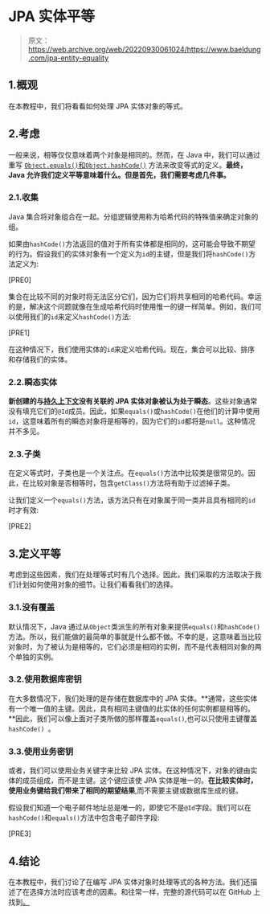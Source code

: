 # JPA 实体平等

> 原文：<https://web.archive.org/web/20220930061024/https://www.baeldung.com/jpa-entity-equality>

## 1.概观

在本教程中，我们将看看如何处理 JPA 实体对象的等式。

## 2.考虑

一般来说，相等仅仅意味着两个对象是相同的。然而，在 Java 中，我们可以通过重写 [`Object.equals()`和`Object.hashCode()`](/web/20221127130432/https://www.baeldung.com/java-equals-hashcode-contracts) 方法来改变等式的定义。**最终，Java 允许我们定义平等意味着什么。但是首先，我们需要考虑几件事。**

### 2.1.收集

Java 集合将对象组合在一起。分组逻辑使用称为哈希代码的特殊值来确定对象的组。

如果由`hashCode()`方法返回的值对于所有实体都是相同的，这可能会导致不期望的行为。假设我们的实体对象有一个定义为`id`的主键，但是我们将`hashCode()`方法定义为:

[PRE0]

集合在比较不同的对象时将无法区分它们，因为它们将共享相同的哈希代码。幸运的是，解决这个问题就像在生成哈希代码时使用惟一的键一样简单。例如，我们可以使用我们的`id`来定义`hashCode()`方法:

[PRE1]

在这种情况下，我们使用实体的`id`来定义哈希代码。现在，集合可以比较、排序和存储我们的实体。

### 2.2.瞬态实体

**新创建的与[持久上下文](/web/20221127130432/https://www.baeldung.com/jpa-hibernate-persistence-context)没有关联的 JPA 实体对象被认为处于瞬态**。这些对象通常没有填充它们的`@Id`成员。因此，如果`equals()`或`hashCode()`在他们的计算中使用`id`，这意味着所有的瞬态对象将是相等的，因为它们的`id`都将是`null`。这种情况并不多见。

### 2.3.子类

在定义等式时，子类也是一个关注点。在`equals()`方法中比较类是很常见的。因此，在比较对象是否相等时，包含`getClass()`方法将有助于过滤掉子类。

让我们定义一个`equals()`方法，该方法只有在对象属于同一类并且具有相同的`id`时才有效:

[PRE2]

## 3.定义平等

考虑到这些因素，我们在处理等式时有几个选择。因此，我们采取的方法取决于我们计划如何使用对象的细节。让我们看看我们的选择。

### 3.1.没有覆盖

默认情况下，Java 通过从`Object`类派生的所有对象来提供`equals()`和`hashCode()`方法。所以，我们能做的最简单的事就是什么都不做。不幸的是，这意味着当比较对象时，为了被认为是相等的，它们必须是相同的实例，而不是代表相同对象的两个单独的实例。

### 3.2.使用数据库密钥

在大多数情况下，我们处理的是存储在数据库中的 JPA 实体。**通常，这些实体有一个唯一值的主键。因此，具有相同主键值的此实体的任何实例都是相等的。**因此，我们可以像上面对子类所做的那样覆盖`equals()`,也可以只使用主键覆盖`hashCode() `。

### 3.3.使用业务密钥

或者，我们可以使用业务关键字来比较 JPA 实体。在这种情况下，对象的键由实体的成员组成，而不是主键。这个键应该使 JPA 实体是唯一的。**在比较实体时，使用业务键给我们带来了相同的期望结果**,而不需要主键或数据库生成的键。

假设我们知道一个电子邮件地址总是唯一的，即使它不是`@Id`字段。我们可以在`hashCode()`和`equals()`方法中包含电子邮件字段:

[PRE3]

## 4.结论

在本教程中，我们讨论了在编写 JPA 实体对象时处理等式的各种方法。我们还描述了在选择方法时应该考虑的因素。和往常一样，完整的源代码可以在 GitHub 上找到[。](https://web.archive.org/web/20221127130432/https://github.com/eugenp/tutorials/tree/master/persistence-modules/java-jpa-3)